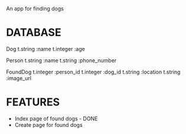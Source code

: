An app for finding dogs

# DATABASE

Dog
t.string :name
t.integer :age

Person
t.string :name
t.string :phone_number

FoundDog
t.integer :person_id
t.integer :dog_id
t.string :location
t.string :image_url

# FEATURES
- Index page of found dogs - DONE
- Create page for found dogs